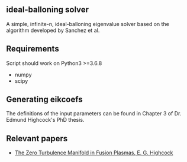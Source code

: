 ## ideal-balloning solver
A simple, infinite-n, ideal-balloning eigenvalue solver based on the algorithm developed by Sanchez et al.


## Requirements
Script should work on Python3 >=3.6.8 
* numpy
* scipy

## Generating eikcoefs
The definitions of the input parameters can be found in Chapter 3 of Dr. Edmund Highcock's PhD thesis.


## Relevant papers
* [The Zero Turbulence Manifold in Fusion Plasmas, E. G. Highcock](https://arxiv.org/abs/1207.4419)
